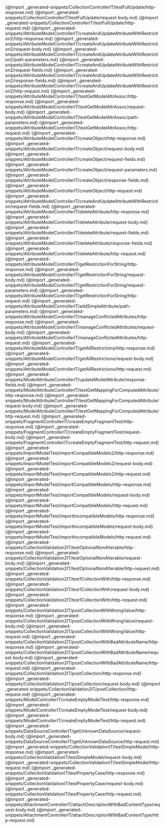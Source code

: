 
{@import _generated-snippets/CollectionControllerIT/testFullUpdate/http-response.md}
{@import _generated-snippets/CollectionControllerIT/testFullUpdate/request-body.md}
{@import _generated-snippets/CollectionControllerIT/testFullUpdate/http-request.md}
{@import _generated-snippets/AttributeModelControllerIT/createAndUpdateAttributeWithRestriction2/http-response.md}
{@import _generated-snippets/AttributeModelControllerIT/createAndUpdateAttributeWithRestriction2/request-body.md}
{@import _generated-snippets/AttributeModelControllerIT/createAndUpdateAttributeWithRestriction2/path-parameters.md}
{@import _generated-snippets/AttributeModelControllerIT/createAndUpdateAttributeWithRestriction2/request-fields.md}
{@import _generated-snippets/AttributeModelControllerIT/createAndUpdateAttributeWithRestriction2/response-fields.md}
{@import _generated-snippets/AttributeModelControllerIT/createAndUpdateAttributeWithRestriction2/http-request.md}
{@import _generated-snippets/AttributeModelControllerIT/testGetModelAttrAssoc/http-response.md}
{@import _generated-snippets/AttributeModelControllerIT/testGetModelAttrAssoc/request-body.md}
{@import _generated-snippets/AttributeModelControllerIT/testGetModelAttrAssoc/path-parameters.md}
{@import _generated-snippets/AttributeModelControllerIT/testGetModelAttrAssoc/http-request.md}
{@import _generated-snippets/AttributeModelControllerIT/createObject/http-response.md}
{@import _generated-snippets/AttributeModelControllerIT/createObject/request-body.md}
{@import _generated-snippets/AttributeModelControllerIT/createObject/request-fields.md}
{@import _generated-snippets/AttributeModelControllerIT/createObject/request-parameters.md}
{@import _generated-snippets/AttributeModelControllerIT/createObject/response-fields.md}
{@import _generated-snippets/AttributeModelControllerIT/createObject/http-request.md}
{@import _generated-snippets/AttributeModelControllerIT/createAndUpdateAttributeWithRestriction/request-fields.md}
{@import _generated-snippets/AttributeModelControllerIT/deleteAttribute/http-response.md}
{@import _generated-snippets/AttributeModelControllerIT/deleteAttribute/request-body.md}
{@import _generated-snippets/AttributeModelControllerIT/deleteAttribute/request-fields.md}
{@import _generated-snippets/AttributeModelControllerIT/deleteAttribute/response-fields.md}
{@import _generated-snippets/AttributeModelControllerIT/deleteAttribute/http-request.md}
{@import _generated-snippets/AttributeModelControllerIT/getRestrictionForString/http-response.md}
{@import _generated-snippets/AttributeModelControllerIT/getRestrictionForString/request-body.md}
{@import _generated-snippets/AttributeModelControllerIT/getRestrictionForString/request-parameters.md}
{@import _generated-snippets/AttributeModelControllerIT/getRestrictionForString/http-request.md}
{@import _generated-snippets/AttributeModelControllerIT/addSimpleAttribute/path-parameters.md}
{@import _generated-snippets/AttributeModelControllerIT/manageConflictedAttributes/http-response.md}
{@import _generated-snippets/AttributeModelControllerIT/manageConflictedAttributes/request-body.md}
{@import _generated-snippets/AttributeModelControllerIT/manageConflictedAttributes/http-request.md}
{@import _generated-snippets/AttributeModelControllerIT/getAllRestrictions/http-response.md}
{@import _generated-snippets/AttributeModelControllerIT/getAllRestrictions/request-body.md}
{@import _generated-snippets/AttributeModelControllerIT/getAllRestrictions/http-request.md}
{@import _generated-snippets/ModelAttributeControllerIT/updateModelAttribute/response-fields.md}
{@import _generated-snippets/ModelAttributeControllerIT/testGetMappingForComputedAttribute/http-response.md}
{@import _generated-snippets/ModelAttributeControllerIT/testGetMappingForComputedAttribute/request-body.md}
{@import _generated-snippets/ModelAttributeControllerIT/testGetMappingForComputedAttribute/http-request.md}
{@import _generated-snippets/FragmentControllerIT/createEmptyFragmentTest/http-response.md}
{@import _generated-snippets/FragmentControllerIT/createEmptyFragmentTest/request-body.md}
{@import _generated-snippets/FragmentControllerIT/createEmptyFragmentTest/http-request.md}
{@import _generated-snippets/ImportModelTest/importCompatibleModels2/http-response.md}
{@import _generated-snippets/ImportModelTest/importCompatibleModels2/request-body.md}
{@import _generated-snippets/ImportModelTest/importCompatibleModels2/http-request.md}
{@import _generated-snippets/ImportModelTest/importCompatibleModels/http-response.md}
{@import _generated-snippets/ImportModelTest/importCompatibleModels/request-body.md}
{@import _generated-snippets/ImportModelTest/importCompatibleModels/http-request.md}
{@import _generated-snippets/ImportModelTest/importIncompatibleModels/http-response.md}
{@import _generated-snippets/ImportModelTest/importIncompatibleModels/request-body.md}
{@import _generated-snippets/ImportModelTest/importIncompatibleModels/http-request.md}
{@import _generated-snippets/CollectionValidation2IT/testOptionalNonAlterable/http-response.md}
{@import _generated-snippets/CollectionValidation2IT/testOptionalNonAlterable/request-body.md}
{@import _generated-snippets/CollectionValidation2IT/testOptionalNonAlterable/http-request.md}
{@import _generated-snippets/CollectionValidation2IT/test1CollectionWith/http-response.md}
{@import _generated-snippets/CollectionValidation2IT/test1CollectionWith/request-body.md}
{@import _generated-snippets/CollectionValidation2IT/test1CollectionWith/http-request.md}
{@import _generated-snippets/CollectionValidation2IT/postCollectionWithWrongValue/http-response.md}
{@import _generated-snippets/CollectionValidation2IT/postCollectionWithWrongValue/request-body.md}
{@import _generated-snippets/CollectionValidation2IT/postCollectionWithWrongValue/http-request.md}
{@import _generated-snippets/CollectionValidation2IT/postCollectionWithBadAttributeName/http-response.md}
{@import _generated-snippets/CollectionValidation2IT/postCollectionWithBadAttributeName/request-body.md}
{@import _generated-snippets/CollectionValidation2IT/postCollectionWithBadAttributeName/http-request.md}
{@import _generated-snippets/CollectionValidation2IT/postCollection/http-response.md}
{@import _generated-snippets/CollectionValidation2IT/postCollection/request-body.md}
{@import _generated-snippets/CollectionValidation2IT/postCollection/http-request.md}
{@import _generated-snippets/ModelControllerIT/createEmptyModelTest/http-response.md}
{@import _generated-snippets/ModelControllerIT/createEmptyModelTest/request-body.md}
{@import _generated-snippets/ModelControllerIT/createEmptyModelTest/http-request.md}
{@import _generated-snippets/DataSourceControllerIT/getUnknownDataSource/request-body.md}
{@import _generated-snippets/DataSourceControllerIT/getUnknownDataSource/http-request.md}
{@import _generated-snippets/CollectionValidationIT/testSimpleModel/http-response.md}
{@import _generated-snippets/CollectionValidationIT/testSimpleModel/request-body.md}
{@import _generated-snippets/CollectionValidationIT/testSimpleModel/http-request.md}
{@import _generated-snippets/CollectionValidationIT/testPropertyCase/http-response.md}
{@import _generated-snippets/CollectionValidationIT/testPropertyCase/request-body.md}
{@import _generated-snippets/CollectionValidationIT/testPropertyCase/http-request.md}
{@import _generated-snippets/AttachmentControllerIT/attachDescriptionWithBadContentType/request-body.md}
{@import _generated-snippets/AttachmentControllerIT/attachDescriptionWithBadContentType/http-request.md}
